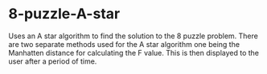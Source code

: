 # 8-puzzle-A-star

Uses an A star algorithm to find the solution to the 8 puzzle problem.
There are two separate methods used for the A star algorithm one being the Manhatten distance for calculating the F value.
This is then displayed to the user after a period of time.
